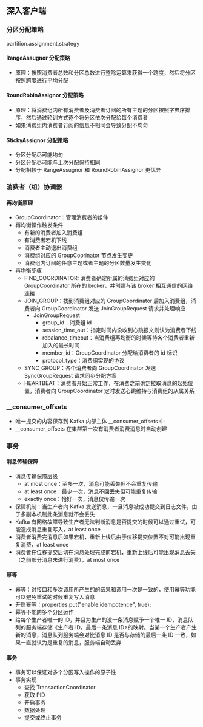 ## 深入客户端

### 分区分配策略

partition.assignment.strategy

#### RangeAssugnor 分配策略

- 原理：按照消费者总数和分区总数进行整除运算来获得一个跨度，然后将分区按照跨度进行平均分配

#### RoundRobinAssignor 分配策略

- 原理：将消费组内所有消费者及消费者订阅的所有主题的分区按照字典序排序，然后通过轮训方式逐个将分区依次分配给每个消费者
- 如果消费组内消费者订阅的信息不相同会导致分配不均匀

#### StickyAssignor 分配策略

- 分区分配尽可能均匀
- 分区分配尽可能与上次分配保持相同
- 分配相较于 RangeAssugnor 和 RoundRobinAssignor 更优异

### 消费者（组）协调器

#### 再均衡原理

- GroupCoordinator：管理消费者的组件
- 再均衡操作触发条件
  - 有新的消费者加入消费组
  - 有消费者宕机下线
  - 消费者主动退出消费组
  - 消费组对应的 GroupCoorinator 节点发生变更
  - 消费组内订阅的任意主题或者主题的分区数量发生变化
- 再均衡步骤
  - FIND_COORDINATOR: 消费者确定所属的消费组对应的 GroupCoordinator 所在的 broker，并创建与该 broker 相互通信的网络连接
  - JOIN_GROUP：找到消费组对应的 GroupCoordinator 后加入消费组，消费者向 GroupCoordinator 发送 JoinGroupRequest 请求并处理响应
    - JoinGroupRequest
      - group_id：消费组 id
      - session_time_out：指定时间内没收到心跳报文则认为消费者下线
      - rebalance_timeout：当消费组再均衡的时候等待各个消费者重新加入的最长时间
      - member_id：GroupCoordinator 分配给消费者的 id 标识
      - protocol_type：消费组实现的协议
  - SYNC_GROUP：各个消费者向 GroupCoordinator 发送 SyncGroupRequest 请求同步分配方案
  - HEARTBEAT：消费者开始正常工作，在消费之前确定拉取消息的起始位置，消费者向 GroupCoordinator 定时发送心跳维持与消费组的从属关系

### __consumer_offsets

- 唯一提交的内容保存到 Kafka 内部主体 __consumer_offsets 中
- __consumer_offsets 在集群第一次有消费者消费消息时自动创建

### 事务

#### 消息传输保障

- 消息传输保障层级
  - at most once：至多一次，消息可能丢失但不会重复传输
  - at least once：最少一次，消息不回丢失但可能重复传输
  - exactly once：恰好一次，消息仅传输一次
- 保障机制：当生产者向 Kafka 发送消息，一旦消息被成功提交到日志文件，由于多副本机制此条消息就不会丢失
- Kafka 有网络故障导致生产者无法判断消息是否提交的时候可以通过重试，可能造成消息重复写入，at least once
- 消费者消费完消息后如果宕机，重新上线后由于位移提交位置不对可能出现重复消费，at least once
- 消费者在位移提交后切在消息处理完成前宕机，重新上线后可能出现消息丢失（之前部分消息未进行消费），at most once

#### 幂等

- 幂等：对接口和多次调用所产生的的结果和调用一次是一致的，使用幂等功能可以避免重试的时候重复写入消息
- 开启幂等：properties.put("enable.idempotence", true);
- 幂等不能跨多个分区运作
- 给每个生产者唯一的 ID，并且为生产的没一条消息赋予一个唯一 ID，消息队列的服务端存储《生产者 ID，最后一条消息 ID>的映射。当某一个生产者产生新的消息，消息队列服务端会对比消息 ID 是否与存储的最后一条 ID 一致，如果一直就认为是重复的消息，服务端自动丢弃

#### 事务

- 事务可以保证对多个分区写入操作的原子性
- 事务实现
  - 查找 TransactionCoordinator
  - 获取 PID
  - 开启事务
  - 数据处理
  - 提交或终止事务
